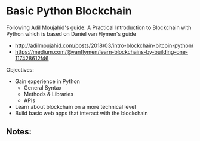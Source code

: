 # Basic Python Blockchain

Following Adil Moujahid's guide: A Practical Introduction to Blockchain with Python which is based on Daniel van Flymen's guide

- http://adilmoujahid.com/posts/2018/03/intro-blockchain-bitcoin-python/
- https://medium.com/@vanflymen/learn-blockchains-by-building-one-117428612f46
    
Objectives:
- Gain experience in Python
  - General Syntax
  - Methods & Libraries 
  - APIs
- Learn about blockchain on a more technical level
- Build basic web apps that interact with the blockchain

Notes:
-  
